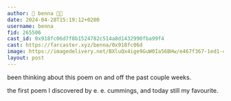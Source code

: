```yaml
---
author: 🎀 benna 🎀🎩
date: 2024-04-28T15:19:12+0200
username: benna
fid: 265506
cast_id: 0x918fc06d7f8b1524782c514a8d1432990fba99f4
cast: https://farcaster.xyz/benna/0x918fc06d
image: https://imagedelivery.net/BXluQx4ige9GuW0Ia56BHw/e467f367-1ed1-4db3-5036-8b84ba11c600/original
layout: post
---
```


been thinking about this poem on and off the past couple weeks.

the first poem I discovered by e. e. cummings, and today still my favourite.

<img src='https://imagedelivery.net/BXluQx4ige9GuW0Ia56BHw/e467f367-1ed1-4db3-5036-8b84ba11c600/original' alt='' referrerpolicy='no-referrer'/>
